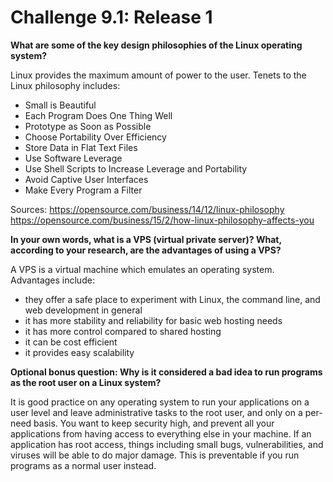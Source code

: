 # Challenge 9.1: Release 1

**What are some of the key design philosophies of the Linux operating system?**

Linux provides the maximum amount of power to the user.
Tenets to the Linux philosophy includes:

* Small is Beautiful
* Each Program Does One Thing Well
* Prototype as Soon as Possible
* Choose Portability Over Efficiency
* Store Data in Flat Text Files
* Use Software Leverage
* Use Shell Scripts to Increase Leverage and Portability
* Avoid Captive User Interfaces
* Make Every Program a Filter

Sources:
https://opensource.com/business/14/12/linux-philosophy
https://opensource.com/business/15/2/how-linux-philosophy-affects-you



**In your own words, what is a VPS (virtual private server)? What, according to your research, are the advantages of using a VPS?**

A VPS is a virtual machine which emulates an operating system. 
Advantages include:

* they offer a safe place to experiment with Linux, the command line, and web development in general
* it has more stability and reliability for basic web hosting needs
* it has more control compared to shared hosting
* it can be cost efficient
* it provides easy scalability



**Optional bonus question: Why is it considered a bad idea to run programs as the root user on a Linux system?**

It is good practice on any operating system to run your applications on a user level and leave administrative tasks to the root user, and only on a per-need basis. You want to keep security high, and prevent all your applications from having access to everything else in your machine. If an application has root access, things including small bugs, vulnerabilities, and viruses will be able to do major damage. This is preventable if you run programs as a normal user instead.

